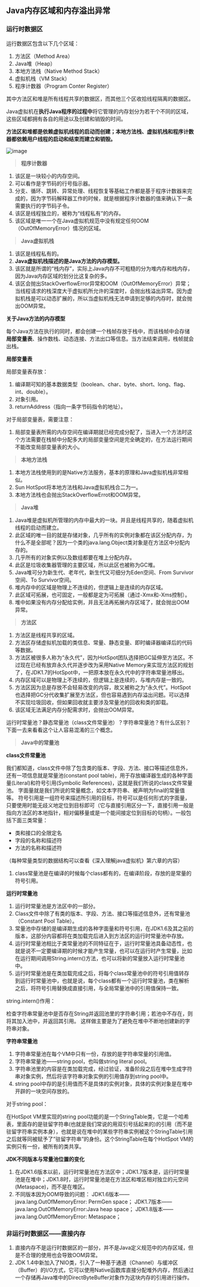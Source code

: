 ## Java内存区域和内存溢出异常

### 运行时数据区

运行数据区包含以下几个区域：
1. 方法区（Method Area）
2. Java堆（Heap）
3. 本地方法栈（Native Method Stack）
4. 虚拟机栈（VM Stack）
5. 程序计数器（Program Conter Register）

其中方法区和堆是所有线程共享的数据区，而其他三个区收拾线程隔离的数据区。

Java虚拟机在**执行Java程序的过程中**将它管理的内存划分为若干个不同的区域，这些区域都拥有各自的用途以及创建和销毁的时间。

**方法区和堆都是依赖虚拟机线程的启动而创建；本地方法栈、虚拟机栈和程序计数器都依赖用户线程的启动和结束而建立和销毁。**

![image](https://note.youdao.com/yws/api/personal/file/13BCA3F0EA3E43A3BADF2522660890A4?method=download&shareKey=b9bf6f4f29069a6a2a6e37ae4497c012)

> **程序计数器**

1. 该区是一块较小的内存空间。
2. 可以看作是字节码的行号指示器。
3. 分支、循环、跳转、异常处理、线程恢复等基础工作都是基于程序计数器来完成的，因为字节码解释器工作的时候，就是根据程序计数器的值来确认下一条需要执行的字节码子令。
4. 该区是线程独立的，被称为“线程私有”的内存。
5. 该区域是唯一一个在Java虚拟机规范中没有规定任何OOM（OutOfMemoryError）情况的区域。

> **Java虚拟机栈**

1. 该区是线程私有的。
2. **Java虚拟机栈描述的是Java方法的内存模型。**
3. 该区就是所谓的“栈内存”，实际上Java内存不可粗糙的分为堆内存和栈内存，因为Java内存区域的划分比这复杂的多。
4. 该区会抛出StackOverflowError异常和OOM（OutOfMemoryError）异常；当线程请求的栈深度大于虚拟机所允许的深度时，会抛出栈溢出异常。因为虚拟机栈是可以动态扩展的，所以当虚拟机栈无法申请到足够的内存时，就会抛出OOM异常。

**关于Java方法的内存模型**

每个Java方法在执行的同时，都会创建一个栈帧存放于栈中，而该栈帧中会存储**局部变量表**、操作数栈、动态连接、方法出口等信息。当方法结束调用，栈帧就会出栈。

**局部变量表**

局部变量表存放：
1. 编译期可知的基本数据类型（boolean、char、byte、short、long、flag、int、double）。
2. 对象引用。
3. returnAddress（指向一条字节码指令的地址）。

对于局部变量表，需要注意：
1. 局部变量表所需的内存空间在编译期就已经完成分配了，当进入一个方法时这个方法需要在栈帧中分配多大的局部变量空间是完全确定的，在方法运行期间不能改变局部变量表的大小。

> **本地方法栈**

1. 本地方法栈使用到的是Native方法服务，基本的原理和Java虚拟机栈非常相似。
2. Sun HotSpot将本地方法栈和Java虚拟机栈合二为一。
3. 本地方法栈也会抛出StackOverflowErrot和OOM异常。

> **Java堆**

1. Java堆是虚拟机所管理的内存中最大的一块。并且是线程共享的，随着虚拟机线程的启动而建立。
2. 此区域的唯一目的就是存储对象，几乎所有的实例对象都在该区分配内存，为什么不是全部呢？因为一个类的java.lang.Object类对象是在方法区中分配内存的。
3. 几乎所有的对象实例以及数组都要在堆上分配内存。
4. 此区是垃圾收集器管理的主要区域，所以此区也被称为GC堆。
5. Java堆可分为新生代、老年代，新生代又可细分为Eden空间、From Survivor空间、To Survivor空间。
6. 堆内存中的区域是物理上不连续的，但逻辑上是连续的内存区域。
7. 此区域可拓展，也可固定，一般都是定为可拓展（通过-Xmx和-Xms控制）。
8. 堆中如果没有内存分配给实例，并且无法再拓展内存区域了，就会抛出OOM异常。

> **方法区**

1. 方法区是线程共享的区域。
2. 方法区存储虚拟机加载的类信息、常量、静态变量、即时编译器编译后的代码等数据。
3. 方法区被很多人称为“永久代”，因为HotSpot团队选择把GC延伸至方法区。不过现在已经有放弃永久代并逐步改为采用Native Memory来实现方法区的规划了，在JDK1.7的HotSpot中，一把原本放在永久代中的字符串常量池移出。
4. 内存区域可以是物理上不连续的，但逻辑上是连续的，与堆内存是一致的。
5. 方法区因为总是存放不会轻易改变的内容，故又被称之为“永久代”。HotSpot也选择把GC分代收集扩展至方法区，但也容易遇到内存溢出问题。可以选择不实现垃圾回收，但如果回收就主要涉及常量池的回收和类的卸载。
6. 该区域无法满足内存分配需求时，会抛出OOM异常。

运行时常量池？静态常量池（class文件常量池）？字符串常量池？有什么区别？下面一去来看看这个让人容易混淆的三个概念。

> **Java中的常量池**

**class文件常量池**

我们都知道，class文件中除了包含类的版本、字段、方法、接口等描述信息外，还有一项信息就是常量池(constant pool table)，用于存放编译器生成的各种字面量(Literal)和符号引用(Symbolic References)，这就是我们所说的class文件常量池。
字面量就是我们所说的常量概念，如文本字符串、被声明为final的常量值等。
符号引用是一组符号来描述所引用的目标，符号可以是任何形式的字面量，只要使用时能无歧义地定位到目标即可（它与直接引用区分一下，直接引用一般是指向方法区的本地指针，相对偏移量或是一个能间接定位到目标的句柄）。一般包括下面三类常量：
- 类和接口的全限定名
- 字段的名称和描述符
- 方法的名称和描述符

（每种常量类型的数据结构可以查看《深入理解java虚拟机》第六章的内容）

1. class常量池是在编译的时候每个class都有的，在编译阶段，存放的是常量的符号引用。

**运行时常量池**

1. 运行时常量池是方法区中的一部分。
2. Class文件中除了有类的版本、字段、方法、接口等描述信息外，还有常量池（Constant Pool Table）。
3. 常量池中存储的是编译期生成的各种字面量和符号引用，在JDK1.6及其之前的版本，这部分内容都将在类加载完后进入到方法区的运行时常量池中存放。
4. 运行时常量池相比于类常量池的不同特征在于，运行时常量池具备动态性，也就是说不一定要编译期的时候才能产生常量，也可以在运行时产生常量，比如在运行期间调用String.intern()方法，也可以将新的常量放入运行时常量池中。
5. 运行时常量池是在类加载完成之后，将每个class常量池中的符号引用值转存到运行时常量池中，也就是说，每个class都有一个运行时常量池，类在解析之后，将符号引用替换成直接引用，与全局常量池中的引用值保持一致。

string.intern()作用：

检查字符串常量池中是否存在String并返回池里的字符串引用；若池中不存在，则将其加入池中，并返回其引用。 
这样做主要是为了避免在堆中不断地创建新的字符串对象。


**字符串常量池**

1. 字符串常量池在每个VM中只有一份，存放的是字符串常量的引用值。
2. 字符串常量池——string pool，也叫做string literal pool。
3. 字符串池里的内容是在类加载完成，经过验证，准备阶段之后在堆中生成字符串对象实例，然后将该字符串对象实例的引用值存到string pool中。
4. string pool中存的是引用值而不是具体的实例对象，具体的实例对象是在堆中开辟的一块空间存放的。

对于string pool：

在HotSpot VM里实现的string pool功能的是一个StringTable类，它是一个哈希表，里面存的是驻留字符串(也就是我们常说的用双引号括起来的)的引用（而不是驻留字符串实例本身），也就是说在堆中的某些字符串实例被这个StringTable引用之后就等同被赋予了”驻留字符串”的身份。这个StringTable在每个HotSpot VM的实例只有一份，被所有的类共享。

**JDK不同版本与常量池位置的变化**

1. 在JDK1.6版本以前，运行时常量池在方法区中；JDK1.7版本是，运行时常量池是在堆中；JDK1.8时，运行时常量池是在方法区和堆区相对独立的元空间(Metaspace)，而不是在堆区。
2. 不同版本因为OOM导致的问题：
    JDK1.6版本——java.lang.OutOfMemoryError: PermGen space；
    JDK1.7版本——java.lang.OutOfMemoryError:Java heap space；
    JDK1.8版本——java.lang.OutOfMemoryError: Metaspace；

### 非运行时数据区——直接内存

1. 直接内存不是运行时数据区的一部分，并不是Java定义规范中的内存区域，但是不合理的使用也会导致OOM异常。
2. JDK 1.4中新加入了NIO类，引入了一种基于通道（Channel）与缓冲区（Buffer）的I/O方式，它可以使用Native函数库直接分配堆外内存，然后通过一个存储再Java堆中的DirectByteBuffer对象作为这块内存的引用进行操作。
